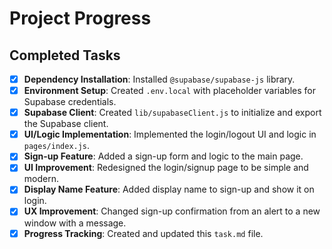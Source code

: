 # Project Progress

## Completed Tasks

- [x] **Dependency Installation**: Installed `@supabase/supabase-js` library.
- [x] **Environment Setup**: Created `.env.local` with placeholder variables for Supabase credentials.
- [x] **Supabase Client**: Created `lib/supabaseClient.js` to initialize and export the Supabase client.
- [x] **UI/Logic Implementation**: Implemented the login/logout UI and logic in `pages/index.js`.
- [x] **Sign-up Feature**: Added a sign-up form and logic to the main page.
- [x] **UI Improvement**: Redesigned the login/signup page to be simple and modern.
- [x] **Display Name Feature**: Added display name to sign-up and show it on login.
- [x] **UX Improvement**: Changed sign-up confirmation from an alert to a new window with a message.
- [x] **Progress Tracking**: Created and updated this `task.md` file.
